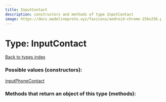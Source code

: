 ```yaml
---
title: InputContact
description: constructors and methods of type InputContact
image: https://docs.madelineproto.xyz/favicons/android-chrome-256x256.png
---
```

# Type: InputContact  
[Back to types index](index.md)



### Possible values (constructors):

[inputPhoneContact](../constructors/inputPhoneContact.md)  



### Methods that return an object of this type (methods):



